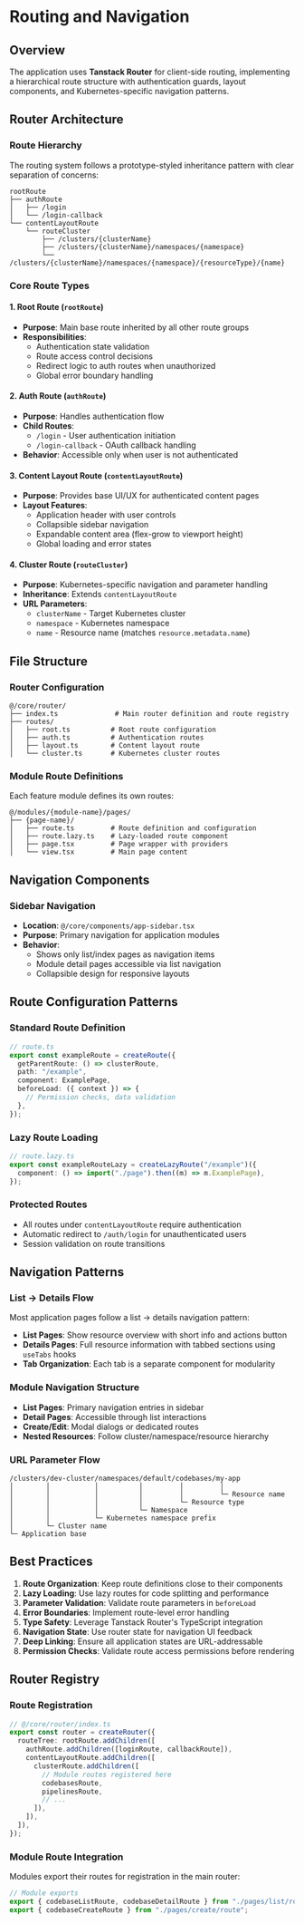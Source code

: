 # Routing and Navigation

## Overview

The application uses **Tanstack Router** for client-side routing, implementing a hierarchical route structure with authentication guards, layout components, and Kubernetes-specific navigation patterns.

## Router Architecture

### Route Hierarchy

The routing system follows a prototype-styled inheritance pattern with clear separation of concerns:

```
rootRoute
├── authRoute
│   ├── /login
│   └── /login-callback
└── contentLayoutRoute
    └── routeCluster
        ├── /clusters/{clusterName}
        ├── /clusters/{clusterName}/namespaces/{namespace}
        └── /clusters/{clusterName}/namespaces/{namespace}/{resourceType}/{name}
```

### Core Route Types

#### 1. Root Route (`rootRoute`)

- **Purpose**: Main base route inherited by all other route groups
- **Responsibilities**:
  - Authentication state validation
  - Route access control decisions
  - Redirect logic to auth routes when unauthorized
  - Global error boundary handling

#### 2. Auth Route (`authRoute`)

- **Purpose**: Handles authentication flow
- **Child Routes**:
  - `/login` - User authentication initiation
  - `/login-callback` - OAuth callback handling
- **Behavior**: Accessible only when user is not authenticated

#### 3. Content Layout Route (`contentLayoutRoute`)

- **Purpose**: Provides base UI/UX for authenticated content pages
- **Layout Features**:
  - Application header with user controls
  - Collapsible sidebar navigation
  - Expandable content area (flex-grow to viewport height)
  - Global loading and error states

#### 4. Cluster Route (`routeCluster`)

- **Purpose**: Kubernetes-specific navigation and parameter handling
- **Inheritance**: Extends `contentLayoutRoute`
- **URL Parameters**:
  - `clusterName` - Target Kubernetes cluster
  - `namespace` - Kubernetes namespace
  - `name` - Resource name (matches `resource.metadata.name`)

## File Structure

### Router Configuration

```
@/core/router/
├── index.ts              # Main router definition and route registry
├── routes/
│   ├── root.ts          # Root route configuration
│   ├── auth.ts          # Authentication routes
│   ├── layout.ts        # Content layout route
│   └── cluster.ts       # Kubernetes cluster routes
```

### Module Route Definitions

Each feature module defines its own routes:

```
@/modules/{module-name}/pages/
├── {page-name}/
│   ├── route.ts         # Route definition and configuration
│   ├── route.lazy.ts    # Lazy-loaded route component
│   ├── page.tsx         # Page wrapper with providers
│   └── view.tsx         # Main page content
```

## Navigation Components

### Sidebar Navigation

- **Location**: `@/core/components/app-sidebar.tsx`
- **Purpose**: Primary navigation for application modules
- **Behavior**:
  - Shows only list/index pages as navigation items
  - Module detail pages accessible via list navigation
  - Collapsible design for responsive layouts

## Route Configuration Patterns

### Standard Route Definition

```typescript
// route.ts
export const exampleRoute = createRoute({
  getParentRoute: () => clusterRoute,
  path: "/example",
  component: ExamplePage,
  beforeLoad: ({ context }) => {
    // Permission checks, data validation
  },
});
```

### Lazy Route Loading

```typescript
// route.lazy.ts
export const exampleRouteLazy = createLazyRoute("/example")({
  component: () => import("./page").then((m) => m.ExamplePage),
});
```

### Protected Routes

- All routes under `contentLayoutRoute` require authentication
- Automatic redirect to `/auth/login` for unauthenticated users
- Session validation on route transitions

## Navigation Patterns

### List → Details Flow

Most application pages follow a list → details navigation pattern:

- **List Pages**: Show resource overview with short info and actions button
- **Details Pages**: Full resource information with tabbed sections using `useTabs` hooks
- **Tab Organization**: Each tab is a separate component for modularity

### Module Navigation Structure

- **List Pages**: Primary navigation entries in sidebar
- **Detail Pages**: Accessible through list interactions
- **Create/Edit**: Modal dialogs or dedicated routes
- **Nested Resources**: Follow cluster/namespace/resource hierarchy

### URL Parameter Flow

```
/clusters/dev-cluster/namespaces/default/codebases/my-app
│        │           │          │         │         │
│        │           │          │         │         └─ Resource name
│        │           │          │         └─ Resource type
│        │           │          └─ Namespace
│        │           └─ Kubernetes namespace prefix
│        └─ Cluster name
└─ Application base
```

## Best Practices

1. **Route Organization**: Keep route definitions close to their components
2. **Lazy Loading**: Use lazy routes for code splitting and performance
3. **Parameter Validation**: Validate route parameters in `beforeLoad`
4. **Error Boundaries**: Implement route-level error handling
5. **Type Safety**: Leverage Tanstack Router's TypeScript integration
6. **Navigation State**: Use router state for navigation UI feedback
7. **Deep Linking**: Ensure all application states are URL-addressable
8. **Permission Checks**: Validate route access permissions before rendering

## Router Registry

### Route Registration

```typescript
// @/core/router/index.ts
export const router = createRouter({
  routeTree: rootRoute.addChildren([
    authRoute.addChildren([loginRoute, callbackRoute]),
    contentLayoutRoute.addChildren([
      clusterRoute.addChildren([
        // Module routes registered here
        codebasesRoute,
        pipelinesRoute,
        // ...
      ]),
    ]),
  ]),
});
```

### Module Route Integration

Modules export their routes for registration in the main router:

```typescript
// Module exports
export { codebaseListRoute, codebaseDetailRoute } from "./pages/list/route";
export { codebaseCreateRoute } from "./pages/create/route";
```

